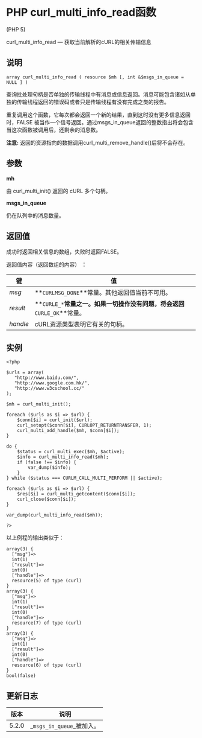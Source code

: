 # PHP curl_multi_info_read函数



(PHP 5)

curl_multi_info_read — 获取当前解析的cURL的相关传输信息

## 说明

```
array curl_multi_info_read ( resource $mh [, int &$msgs_in_queue = NULL ] )

```

查询批处理句柄是否单独的传输线程中有消息或信息返回。消息可能包含诸如从单独的传输线程返回的错误码或者只是传输线程有没有完成之类的报告。

重复调用这个函数，它每次都会返回一个新的结果，直到这时没有更多信息返回时，FALSE 被当作一个信号返回。通过msgs_in_queue返回的整数指出将会包含当这次函数被调用后，还剩余的消息数。

**注意:** 返回的资源指向的数据调用curl_multi_remove_handle()后将不会存在。

## 参数

**mh**

由 curl_multi_init() 返回的 cURL 多个句柄。

**msgs_in_queue**

仍在队列中的消息数量。

## 返回值

成功时返回相关信息的数组，失败时返回FALSE。

返回值内容（返回数组的内容） ：

| 键 | 值 |
| --- | --- |
| _msg_ | **`CURLMSG_DONE`**常量。其他返回值当前不可用。 |
| _result_ | **`CURLE_*`**常量之一。如果一切操作没有问题，将会返回**`CURLE_OK`**常量。 |
| _handle_ | cURL资源类型表明它有关的句柄。 |

## 实例

```
<?php

$urls = array(
   "http://www.baidu.com/",
   "http://www.google.com.hk/",
   "http://www.w3cschool.cc/"
);

$mh = curl_multi_init();

foreach ($urls as $i => $url) {
    $conn[$i] = curl_init($url);
    curl_setopt($conn[$i], CURLOPT_RETURNTRANSFER, 1);
    curl_multi_add_handle($mh, $conn[$i]);
}

do {
    $status = curl_multi_exec($mh, $active);
    $info = curl_multi_info_read($mh);
    if (false !== $info) {
        var_dump($info);
    }
} while ($status === CURLM_CALL_MULTI_PERFORM || $active);

foreach ($urls as $i => $url) {
    $res[$i] = curl_multi_getcontent($conn[$i]);
    curl_close($conn[$i]);
}

var_dump(curl_multi_info_read($mh));

?>

```

以上例程的输出类似于：

```
array(3) {
  ["msg"]=>
  int(1)
  ["result"]=>
  int(0)
  ["handle"]=>
  resource(5) of type (curl)
}
array(3) {
  ["msg"]=>
  int(1)
  ["result"]=>
  int(0)
  ["handle"]=>
  resource(7) of type (curl)
}
array(3) {
  ["msg"]=>
  int(1)
  ["result"]=>
  int(0)
  ["handle"]=>
  resource(6) of type (curl)
}
bool(false)

```

## 更新日志

| 版本 | 说明 |
| --- | --- |
| 5.2.0 | _`msgs_in_queue`_被加入。 |



